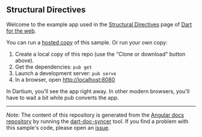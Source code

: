 ## Structural Directives

Welcome to the example app used in the
[Structural Directives](https://webdev.dartlang.org/angular/guide/structural-directives) page
of [Dart for the web](https://webdev.dartlang.org).

You can run a [hosted copy](https://webdev.dartlang.org/examples/ng/doc/structural-directives) of this
sample. Or run your own copy:

1. Create a local copy of this repo (use the "Clone or download" button above).
2. Get the dependencies: `pub get`
3. Launch a development server: `pub serve`
4. In a browser, open [http://localhost:8080](http://localhost:8080)

In Dartium, you'll see the app right away. In other modern browsers,
you'll have to wait a bit while pub converts the app.

---

*Note:* The content of this repository is generated from the
[Angular docs repository][docs repo] by running the
[dart-doc-syncer](//github.com/angular/dart-doc-syncer) tool.
If you find a problem with this sample's code, please open an [issue][].

[docs repo]: //github.com/dart-lang/site-webdev/tree/master/examples/ng/doc/structural-directives
[issue]: //github.com/dart-lang/site-webdev/issues/new?title=examples/ng/doc/structural-directives
